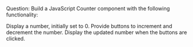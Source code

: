 Question: Build a JavaScript Counter component with the following functionality:

Display a number, initially set to 0.
Provide buttons to increment and decrement the number.
Display the updated number when the buttons are clicked.
